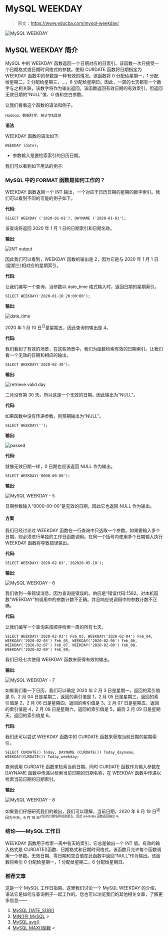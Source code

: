 # MySQL WEEKDAY

> 原文：<https://www.educba.com/mysql-weekday/>

![MySQL WEEKDAY](img/e2f7204e91054548189f1e5cefe2dd19.png)



## MySQL WEEKDAY 简介

MySQL 中的 WEEKDAY 函数返回一个日期对应的日索引。该函数一次只接受一个日期格式或日期时间格式的参数。使用 CURDATE 函数将日期指定为 WEEKDAY 函数中的参数是一种有效的情况。该函数将 0 分配给星期一，1 分配给星期二，2 分配给星期三，…，6 分配给星期日。因此，一周的七天都有一个数字与之相关联，该数字将作为输出返回。该函数返回有效日期的有效索引，但返回无效日期的“NULL”值、0 值和空白参数。

让我们看看这个函数的语法和例子。

<small>Hadoop、数据科学、统计学&其他</small>

**语法**

WEEKDAY 函数的语法如下:

`WEEKDAY (date);`

*   参数输入是要检索索引的日历日期。

我们可以看到如下用法的例子:

### MySQL 中的 FORMAT 函数是如何工作的？

WEEKDAY 函数返回一个 INT 输出，一个对应于日历日期的星期的数字索引。我们可以看到不同的可能的例子如下。

**代码:**

`SELECT WEEKDAY ('2020-01-01'), DAYNAME ('2020-01-01');`

该查询将返回 2020 年 1 月 1 日的日期索引和日期名称。

**输出:**

![INT output](img/fee796c5739c417948c3f49e6f103360.png)



因此我们可以看到，WEEKDAY 函数的输出是 2，因为它是与 2020 年 1 月 1 日(星期三)相对应的星期索引。

**代码:**

让我们编写一个查询，当参数以 date_time 格式输入时，返回日期的星期索引。

`SELECT WEEKDAY('2020-01-10 20:00:00');`

**输出:**

![date_time](img/4c0359e0d8b427c5d2df134ccd9d9162.png)



2020 年 1 月 10 日<sup>日</sup>是星期五，因此查询的输出是 4。

**代码:**

我们看到了有效的场景，在这些场景中，我们为函数检索有效的日期索引。让我们看一个无效的日期和相应的输出。

`SELECT WEEKDAY('2020-02-30');`

**输出:**

![retrieve valid day](img/c4919fc4c48e1b96ccf60adf168b2465.png)



二月没有第 30 天。所以这是一个无效的日期。因此输出为“NULL”。

**代码:**

如果函数中没有传递参数，则预期输出为“NULL”。

`SELECT WEEKDAY('');`

**输出:**

![passed](img/17d24544a3150557e88ff074247d7fb6.png)



**代码:**

就像无效日期一样，0 日期也应该返回 NULL 作为输出。

`SELECT WEEKDAY('0000-00-00');`

**输出:**

![MySQL WEEKDAY - 5](img/be22ec41a307f404f7d59180472d8731.png)



日期参数输入“0000-00-00”是无效的日期，因此它也返回 NULL 作为输出。

#### 方案

我们已经讨论过 WEEKDAY 函数在一行查询中只选取一个参数。如果要输入多个日期，则必须进行单独的工作日函数调用。在同一个括号内使用多个日期输入执行 WEEKDAY 函数将导致错误输出。

**代码:**

`SELECT WEEKDAY('2020-02-03','202020-05-10');`

**输出:**

![MySQL WEEKDAY - 6](img/8c0374067b7a50888278723b836cd8c2.png)



我们收到一条错误消息，因为查询是错误的。响应是“错误代码:1582。对本机函数“WEEKDAY”的调用中的参数计数不正确。并且响应说调用中的参数计数不正确。

**代码:**

让我们编写一个查询来按顺序检索一周的所有七天。

`SELECT WEEKDAY('2020-02-03') Feb_03,
WEEKDAY('2020-02-04') Feb_04,
WEEKDAY('2020-02-05') Feb_05,
WEEKDAY('2020-02-06') Feb_06,
WEEKDAY('2020-02-07') Feb_07,
WEEKDAY('2020-02-08') Feb_08,
WEEKDAY('2020-02-09') Feb_09;`

我们已经七次使用 WEEKDAY 函数来获得有效的输出。

**输出:**

![MySQL WEEKDAY - 7](img/c20318ea26bd6638e14985dc9e2f56e0.png)



如果我们看一下日历，我们可以确定 2020 年 2 月 3 日是星期一，返回的索引值是 0，2 月 04 日是星期二，返回的索引值是 1，2 月 05 日是星期三，返回的索引值是 2，2 月 06 日是星期四，返回的索引值是 3，2 月 07 日是星期五，返回的索引值是 4，2 月 08 日是星期六，返回的索引值是 5，最后 2 月 09 日是星期天，返回的索引值是 6。

**代码:**

我们还可以尝试 WEEKDAY 函数中的 CURDATE 函数来获取当前日期的星期索引。

`SELECT CURDATE() Today, DAYNAME (CURDATE()) Today_dayname, WEEKDAY(CURDATE()) Today_weekday;`

查询调用 CURDATE 函数来检索当前日期，同时 CURDATE 函数作为输入参数在 DAYNAME 函数中传递以检索当前日期的日期名称，在 WEEKDAY 函数中传递以检索当前日期的日期索引。

**输出:**

![MySQL WEEKDAY - 8](img/f2f940014fb9a163b6c737856c371e15.png)



如果我们仔细研究我们的输出，我们可以理解，当前日期，2020 年 6 月 19 日<sup>返回为今天。6 月 19 日<sup>对应的日期名称是星期五，因此 weekday 函数返回输出 4。</sup></sup>

### 结论——MySQL 工作日

WEEKDAY 函数用于检索一周中各天的索引，它总是输出一个 INT 值。有效的输入格式是 CURDATE()函数、日期格式和日期时间格式。该函数只允许每个函数调用一个参数。无效日期、零日期和空白值在此函数中返回“NULL”作为输出。该函数将索引 0 分配给星期一，1 分配给星期二，6 分配给星期日。

### 推荐文章

这是一个 MySQL 工作日指南。这里我们讨论一个 MySQL WEEKDAY 的介绍，语法它是如何与查询例子一起工作的。您也可以浏览我们的其他相关文章，了解更多信息——

1.  [MySQL DATE_SUB()](https://www.educba.com/mysql-date_sub/)
2.  [MIN()在 MySQL](https://www.educba.com/min-in-mysql/) >
3.  [MySQL avg()](https://www.educba.com/mysql-avg/)
4.  [MySQL MAX()函数](https://www.educba.com/mysql-max-function/) <





